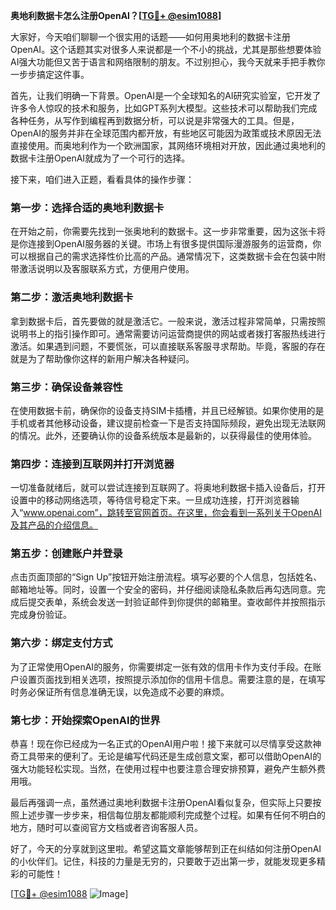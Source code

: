 **奥地利数据卡怎么注册OpenAI？[[TG💪+ @esim1088](https://t.me/s/esim1088)]**

大家好，今天咱们聊聊一个很实用的话题——如何用奥地利的数据卡注册OpenAI。这个话题其实对很多人来说都是一个不小的挑战，尤其是那些想要体验AI强大功能但又苦于语言和网络限制的朋友。不过别担心，我今天就来手把手教你一步步搞定这件事。

首先，让我们明确一下背景。OpenAI是一个全球知名的AI研究实验室，它开发了许多令人惊叹的技术和服务，比如GPT系列大模型。这些技术可以帮助我们完成各种任务，从写作到编程再到数据分析，可以说是非常强大的工具。但是，OpenAI的服务并非在全球范围内都开放，有些地区可能因为政策或技术原因无法直接使用。而奥地利作为一个欧洲国家，其网络环境相对开放，因此通过奥地利的数据卡注册OpenAI就成为了一个可行的选择。

接下来，咱们进入正题，看看具体的操作步骤：

### 第一步：选择合适的奥地利数据卡

在开始之前，你需要先找到一张奥地利的数据卡。这一步非常重要，因为这张卡将是你连接到OpenAI服务器的关键。市场上有很多提供国际漫游服务的运营商，你可以根据自己的需求选择性价比高的产品。通常情况下，这类数据卡会在包装中附带激活说明以及客服联系方式，方便用户使用。

### 第二步：激活奥地利数据卡

拿到数据卡后，首先要做的就是激活它。一般来说，激活过程非常简单，只需按照说明书上的指引操作即可。通常需要访问运营商提供的网站或者拨打客服热线进行激活。如果遇到问题，不要慌张，可以直接联系客服寻求帮助。毕竟，客服的存在就是为了帮助像你这样的新用户解决各种疑问。

### 第三步：确保设备兼容性

在使用数据卡前，确保你的设备支持SIM卡插槽，并且已经解锁。如果你使用的是手机或者其他移动设备，建议提前检查一下是否支持国际频段，避免出现无法联网的情况。此外，还要确认你的设备系统版本是最新的，以获得最佳的使用体验。

### 第四步：连接到互联网并打开浏览器

一切准备就绪后，就可以尝试连接到互联网了。将奥地利数据卡插入设备后，打开设置中的移动网络选项，等待信号稳定下来。一旦成功连接，打开浏览器输入“www.openai.com”，跳转至官网首页。在这里，你会看到一系列关于OpenAI及其产品的介绍信息。

### 第五步：创建账户并登录

点击页面顶部的“Sign Up”按钮开始注册流程。填写必要的个人信息，包括姓名、邮箱地址等。同时，设置一个安全的密码，并仔细阅读隐私条款后再勾选同意。完成后提交表单，系统会发送一封验证邮件到你提供的邮箱里。查收邮件并按照指示完成身份验证。

### 第六步：绑定支付方式

为了正常使用OpenAI的服务，你需要绑定一张有效的信用卡作为支付手段。在账户设置页面找到相关选项，按照提示添加你的信用卡信息。需要注意的是，在填写时务必保证所有信息准确无误，以免造成不必要的麻烦。

### 第七步：开始探索OpenAI的世界

恭喜！现在你已经成为一名正式的OpenAI用户啦！接下来就可以尽情享受这款神奇工具带来的便利了。无论是编写代码还是生成创意文案，都可以借助OpenAI的强大功能轻松实现。当然，在使用过程中也要注意合理安排预算，避免产生额外费用哦。

最后再强调一点，虽然通过奥地利数据卡注册OpenAI看似复杂，但实际上只要按照上述步骤一步步来，相信每位朋友都能顺利完成整个过程。如果有任何不明白的地方，随时可以查阅官方文档或者咨询客服人员。

好了，今天的分享就到这里啦。希望这篇文章能够帮到正在纠结如何注册OpenAI的小伙伴们。记住，科技的力量是无穷的，只要敢于迈出第一步，就能发现更多精彩的可能性！

[[TG💪+ @esim1088](https://t.me/s/esim1088) ![Image](https://i.postimg.cc/4NQfJmqS/Snipaste-2025-05-13-00-14-12.png)]